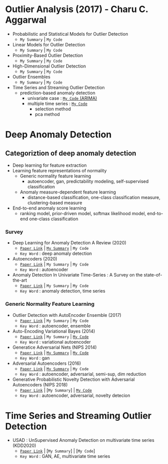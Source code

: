 # Outlier Analysis (2017) - Charu C. Aggarwal
- Probabilistic and Statistical Models for Outlier Detection
  - `My Summary` | `My Code`
- Linear Models for Outlier Detection
  - `My Summary` | `My Code`
- Proximity-Based Outlier Detection
  - `My Summary` | `My Code`
- High-Dimensional Outlier Detection
  - `My Summary` | `My Code`
- Outlier Ensembles
  - `My Summary` | `My Code`
- Time Series and Streaming Outlier Detection
  - prediction-based anomaly detection
    - univariate case : [`My Code` (ARIMA)](./time%20series%20and%20streaming%20anomaly%20detection)
    - multiple time series : [`My Code`](./time%20series%20and%20streaming%20anomaly%20detection)
      - selection method
      - pca method

# Deep Anomaly Detection
## Categoriztion of deep anomaly detection
- Deep learning for feature extraction
- Learning feature representations of normality
  - Generic normality feature learning
    - autoencoder, gan, predictability modeling, self-supervised classification
  - Anomaly measure-dependent feature learning
    - distance-based classification, one-class classification measure, clustering-based measure
- End-to-end anomaly score learning
  - ranking model, prior-driven model, softmax likelihood model, end-to-end one-class classification
### Survey
- Deep Learning for Anomaly Detection A Review (2020)
  - [`Paper Link`](https://arxiv.org/pdf/2007.02500.pdf) | [`My Summary`](summary) | `My Code`
  - `Key Word` : deep anomaly detection
- Autoencoders (2020)
  - [`Paper Link`](https://arxiv.org/pdf/2003.05991.pdf) | `My Summary` | `My Code`
  - `Key Word` : autoencoder
- Anomaly Detection In Univariate Time-Series : A Survey on the state-of-the-art
  - [`Paper Link`](https://arxiv.org/abs/2004.00433) | `My Summary` | `My Code`
  - `Key Word` : anomaly detection, time series
### Generic Normality Feature Learning
- Outlier Detection with AutoEncoder Ensemble (2017)
  - [`Paper Link`](https://saketsathe.net/downloads/autoencoder.pdf) | `My Summary` | `My Code`
  - `Key Word` : autoencoder, ensemble
- Auto-Encoding Variational Bayes (2014)
  - [`Paper Link`](https://arxiv.org/abs/1312.6114) | `My Summary` | [`My Code`](code)
  - `Key Word` : variational autoencoder
- Generatice Adversarial Nets (NIPS 2014)
  - [`Paper Link`](https://papers.nips.cc/paper/2014/hash/5ca3e9b122f61f8f06494c97b1afccf3-Abstract.html) | [`My Summary`](summary) | [`My Code`](Code)
  - `Key Word` : gan
- Adversarial Autoencoders (2016)
  - [`Paper Link`](https://arxiv.org/abs/1511.05644) | [`My Summary`](summary) | `My Code`
  - `Key Word` : autoencoder, adversarial, semi-sup, dim reduction
- Generative Probabilistic Novelty Detection with Adversarial Autoencoders (NIPS 2018)
  - [`Paper Link`](https://papers.nips.cc/paper/2018/file/5421e013565f7f1afa0cfe8ad87a99ab-Paper.pdf) | [`My Summary`] | [`My Code`](code)
  - `Key Word` : autoencoder, adversarial, novelty detecion

# Time Series and Streaming Outlier Detection
- USAD : UnSupervised Anomaly Detection on multivariate time series (KDD2020)
  - [`Paper Link`](https://dl.acm.org/doi/10.1145/3394486.3403392) | [`My Summary`] | [`My Code`]
  - `Key Word` : GAN, AE, multivariate time series